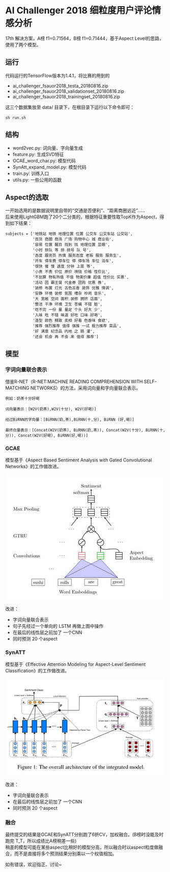 # AI Challenger 2018 细粒度用户评论情感分析
17th 解决方案，A榜 f1=0.71564，B榜 f1=0.71444，基于Aspect Level的思路，使用了两个模型。

## 运行

代码运行的TensorFlow版本为1.4.1，将比赛的用到的

* ai_challenger_fsauor2018_testa_20180816.zip
* ai_challenger_fsauor2018_validationset_20180816.zip
* ai_challenger_fsauor2018_trainingset_20180816.zip

这三个数据集放至 data/ 目录下，在根目录下运行以下命令即可：

`sh run.sh`

## 结构
* word2vec.py: 词向量、字向量生成
* feature.py: 生成SVD特征
* GCAE_word_char.py: 模型代码
* SynAtt_expand_model.py: 模型代码
* train.py: 训练入口
* utils.py: 一些公用的函数

## Aspect的选取
一开始选用的是数据说明里自带的“交通是否便利”、“距离商圈远近”……  
后来使用LightGBM跑了20个二分类的，根据特征重要性取TopK作为Aspect，得到如下结果：
```
subjects = ['地铁站 地铁 地理位置 位置 公交车 公交车站 公交站',
            '百货 商圈 商场 广场 购物中心 城 商业街',
            '容易 位置 醒目 找到 找 地理位置 显眼',
            '小时 排队 等 排 排号 队 号',
            '态度 服务员 热情 服务态度 老板 服务 服务生',
            '开车 停车费 停车位 停 停车场 车位 泊车',
            '很快 催 慢 速度 分钟 上菜 等',
            '小贵 不贵 价位 原价 块钱 价格 性价比',
            '不划算 物有所值 不值 物美价廉 超值 性价比 实惠',
            '活动 团 霸王餐 代金券 团购 优惠 券',
            '装修 布置 灯光 古色古香 装饰 优雅 情调',
            '安静 环境 装修 氛围 嘈杂 吵闹 音乐',
            '大 宽敞 空间 面积 装修 拥挤 店面',
            '整洁 干净 环境 卫生 苍蝇 不错 脏',
            '吃不完 一份 量 量足 个头 好大 少',
            '入味 吃 不错 味道 好吃 口味 好喝',
            '造型 颜色 精致 卖相 好看 色香味 食欲',
            '推荐 强烈推荐 值得 强推 一试 极力推荐 菜品',
            '好 满意 纪念品 内地 之 肠 灌',
            '还会 机会 再 不会 来 值得 推荐']
```

## 模型
### 字词向量联合表示
借鉴R-NET（R-NET:MACHINE READING COMPREHENSION WITH SELF-MATCHING NETWORKS）的方法，采用词向量和字向量联合表示。

```
例如：奶茶十分好喝

词向量表示：[W2V(奶茶),W2V(十分), W2V(好喝)]

经过BiRNN的字向量：[BiRNN(奶,茶),BiRNN(十,分), BiRNN (好,喝)]

最终向量表示：[Concat(W2V(奶茶), BiRNN(奶,茶)), Concat(W2V(十分), BiRNN(十,分)), Concat(W2V(好喝), BiRNN(好,喝))]
```


### GCAE
模型基于《Aspect Based Sentiment Analysis with Gated Convolutional Networks》的工作做改进。

![GACE](./readme_resource/GCAE.jpg)

改进：
* 字词向量联合表示
* 句子先经过一个单向的 LSTM 再做上图中操作
* 在最后的线性层之前加了 一个CNN
* 同时预测 20 个aspect

### SynATT
模型基于《Effective Attention Modeling for Aspect-Level Sentiment Classification》的工作做改进。

![SynATT](./readme_resource/SynAtt.jpg)

改进：
* 字词向量联合表示
* 在最后的线性层之前加了 一个CNN
* 同时预测 20 个aspect

### 融合
最终提交的结果是GCAE和SynATT分别跑了6折CV，加权融合。(B榜时没能及时跑完 T_T，所以成绩比A榜稍差一些)  
稍差的模型可能在某些aspect比稍好的模型分高，所以融合时以aspect粒度做融合，而不是直接将多个预测结果分别乘以一个权值相加。


如有错误，欢迎指正、讨论~
